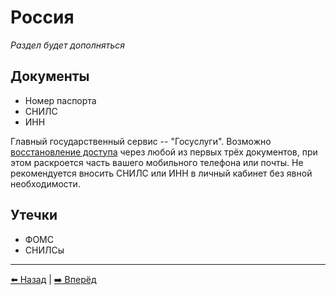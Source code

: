 # Россия

*Раздел будет дополняться*

## Документы

- Номер паспорта
- СНИЛС
- ИНН

Главный государственный сервис -- "Госуслуги". Возможно
[восстановление доступа](https://esia.gosuslugi.ru/recovery/)
через любой из первых трёх документов, при этом раскроется
часть вашего мобильного телефона или почты. Не рекомендуется
вносить СНИЛС или ИНН в личный кабинет без явной необходимости.

## Утечки

- ФОМС
- СНИЛСы

---

[⬅️ Назад](./deleteme.md) | [➡️ Вперёд](./README.md)
